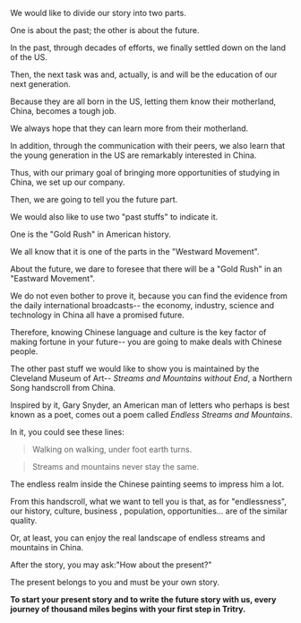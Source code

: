 We would like to divide our story into two parts.

One is about the past; the other is about the future.

In the past, through decades of efforts, we finally settled down on the land of the US.

Then, the next task was and, actually, is and will be the education of our next generation.

Because they are all born in the US, letting them know their motherland, China, becomes a tough job.

We always hope that they can learn more from their motherland. 

In addition, through the communication with their peers, we also learn that the young generation in the US are  remarkably interested in China.

Thus, with our primary goal of bringing more opportunities of studying in China, we set up our company.

Then, we are going to tell you the future part.

We would also like to use two "past stuffs" to indicate it.

One is the "Gold Rush" in American history.

We all know that it is one of the parts in the "Westward Movement".

About the future, we dare to foresee that there will be a "Gold Rush" in an "Eastward Movement".

We do not even bother to prove it, because you can find the evidence from the daily international broadcasts-- the economy, industry, science and technology in China all have a promised future.

Therefore, knowing Chinese language and culture is the key factor of making fortune in your future-- you are going to make deals with Chinese people.

The other past stuff we would like to show you is maintained by the Cleveland Museum of Art-- *Streams and Mountains without End*, a Northern Song handscroll from China.

Inspired by it, Gary Snyder, an American man of letters who perhaps is best known as a poet, comes out a poem called *Endless Streams and Mountains*.

In it, you could see these lines:

> Walking on walking, under foot earth turns.

> Streams and mountains never stay the same.

The endless realm inside the Chinese painting seems to impress him a lot.

From this handscroll, what we want to tell you is that, as for "endlessness", our history, culture, business , population, opportunities... are of the similar quality.

Or, at least, you can enjoy the real landscape of endless streams and mountains in China.

After the story, you may ask:"How about the present?"

The present belongs to you and must be your own story.

**To start your present story and to write the future story with us, every journey of thousand miles begins with your first step in Tritry.**
